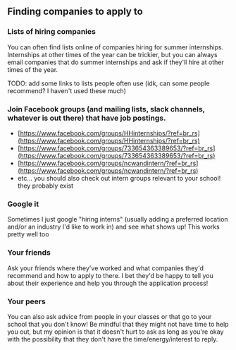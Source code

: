 ## Finding companies to apply to

### Lists of hiring companies

You can often find lists online of companies hiring for summer internships. Internships at other times of the year can be trickier, but you can always email companies that do summer internships and ask if they'll hire at other times of the year.

TODO: add some links to lists people often use (idk, can some people recommend? I haven't used these much)

### Join Facebook groups (and mailing lists, slack channels, whatever is out there) that have job postings.

- [https://www.facebook.com/groups/HHinternships/?ref=br_rs](https://www.facebook.com/groups/HHinternships/?ref=br_rs)
- [https://www.facebook.com/groups/733654363389653/?ref=br_rs](https://www.facebook.com/groups/733654363389653/?ref=br_rs)
- [https://www.facebook.com/groups/ncwandintern/?ref=br_rs](https://www.facebook.com/groups/ncwandintern/?ref=br_rs)
- etc... you should also check out intern groups relevant to your school! they probably exist


### Google it

Sometimes I just google "hiring interns" (usually adding a preferred location and/or an industry I'd like to work in) and see what shows up! This works pretty well too

### Your friends

Ask your friends where they've worked and what companies they'd recommend and how to apply to there. I bet they'd be happy to tell you about their experience and help you through the application process!

### Your peers

You can also ask advice from people in your classes or that go to your school that you don't know! Be mindful that they might not have time to help you out, but my opinion is that it doesn't hurt to ask as long as you're okay with the possibility that they don't have the time/energy/interest to reply.
